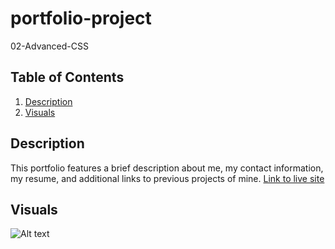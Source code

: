 # portfolio-project
02-Advanced-CSS
## Table of Contents
1. [Description](#Description)
2. [Visuals](#visuals)

## Description
This portfolio features a brief description about me, my contact information, my resume, and additional links to previous projects of mine.
[Link to live site](https://brandym98.github.io/horiseon-refactor-project/)

## Visuals
![Alt text](./assets/images/Portfolio.png)
